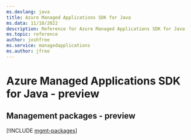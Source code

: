 ```yaml
---
ms.devlang: java
title: Azure Managed Applications SDK for Java
ms.data: 11/10/2022
description: Reference for Azure Managed Applications SDK for Java
ms.topic: reference
author: joshfree
ms.service: managedapplications
ms.author: jfree
---
```

# Azure Managed Applications SDK for Java - preview

## Management packages - preview
[!INCLUDE [mgmt-packages](managed-applications-mgmt-index.md)]